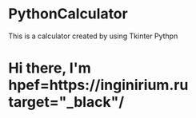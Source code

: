 # PythonCalculator
This is a calculator created by using Tkinter Pythpn


<h1>Hi there, I'm <a>hpef=https://inginirium.ru target="_black"/</a><Inginirium Students!/h1>
